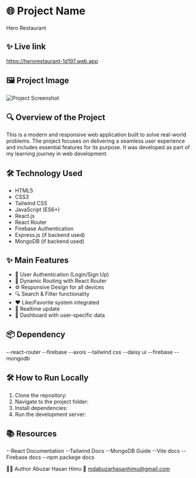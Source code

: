# 🌐 Project Name
Hero Restaurant

## ✨ Live link 
https://herorestaurant-1d197.web.app


## 🖼️ Project Image

![Project Screenshot](https://i.ibb.co/zgZP4jm/Screenshot-106.png)


## 🔍 Overview of the Project

This is a modern and responsive web application built to solve real-world problems. The project focuses on delivering a seamless user experience and includes essential features for its purpose. It was developed as part of my learning journey in web development.

## 🛠 Technology Used

- HTML5
- CSS3
- Tailwind CSS
- JavaScript (ES6+)
- React.js
- React Router
- Firebase Authentication
- Express.js (if backend used)
- MongoDB (if backend used)

## ✨ Main Features

- 🔐 User Authentication (Login/Sign Up)
- 📄 Dynamic Routing with React Router
- ⚙ Responsive Design for all devices
- 🔍 Search & Filter functionality
- ❤ Like/Favorite system integrated
- 🔄 Realtime update
- 🧾 Dashboard with user-specific data 

## 📦 Dependency

--react-router
--firebase
--axois
--tailwind css
--daisy ui
--firebase
--mongodb

## 🛠️ How to Run Locally

1. Clone the repository:
2. Navigate to the project folder:
3. Install dependencies:
4. Run the development server:

## 📚 Resources

--React Documentation
--Tailwind Docs
--MongoDB Guide
--Vite docs
--Firebase docs
--npm packege docs

🙋‍♂️ Author
Abuzar Hasan Himu
📧 mdabuzarhasanhimu@gmail.com


